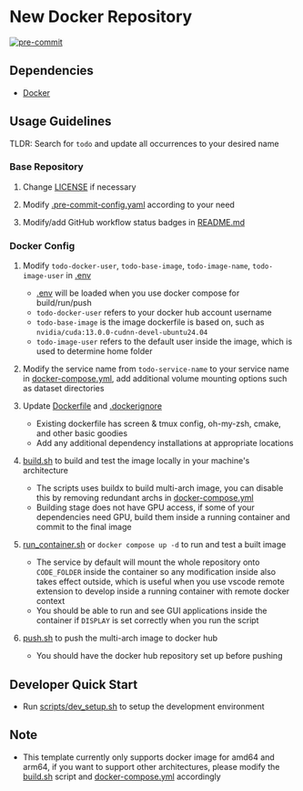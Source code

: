 # New Docker Repository

[![pre-commit](https://github.com/Tom-Notch/Docker-Repository-Template/actions/workflows/pre-commit.yml/badge.svg)](https://github.com/Tom-Notch/Docker-Repository-Template/actions/workflows/pre-commit.yml)

## Dependencies

- [Docker](https://docs.docker.com/get-docker/)

## Usage Guidelines

TLDR: Search for `todo` and update all occurrences to your desired name

### Base Repository

1. Change [LICENSE](LICENSE) if necessary

1. Modify [.pre-commit-config.yaml](.pre-commit-config.yaml) according to your need

1. Modify/add GitHub workflow status badges in [README.md](README.md)

### Docker Config

1. Modify `todo-docker-user`, `todo-base-image`, `todo-image-name`, `todo-image-user` in [.env](.env)

   - [.env](.env) will be loaded when you use docker compose for build/run/push
   - `todo-docker-user` refers to your docker hub account username
   - `todo-base-image` is the image dockerfile is based on, such as `nvidia/cuda:13.0.0-cudnn-devel-ubuntu24.04`
   - `todo-image-user` refers to the default user inside the image, which is used to determine home folder

1. Modify the service name from `todo-service-name` to your service name in [docker-compose.yml](docker-compose.yml), add additional volume mounting options such as dataset directories

1. Update [Dockerfile](docker/latest/Dockerfile) and [.dockerignore](.dockerignore)

   - Existing dockerfile has screen & tmux config, oh-my-zsh, cmake, and other basic goodies
   - Add any additional dependency installations at appropriate locations

1. [build.sh](scripts/build.sh) to build and test the image locally in your machine's architecture

   - The scripts uses buildx to build multi-arch image, you can disable this by removing redundant archs in [docker-compose.yml](docker-compose.yml)
   - Building stage does not have GPU access, if some of your dependencies need GPU, build them inside a running container and commit to the final image

1. [run_container.sh](scripts/run_container.sh) or `docker compose up -d` to run and test a built image

   - The service by default will mount the whole repository onto `CODE_FOLDER` inside the container so any modification inside also takes effect outside, which is useful when you use vscode remote extension to develop inside a running container with remote docker context
   - You should be able to run and see GUI applications inside the container if `DISPLAY` is set correctly when you run the script

1. [push.sh](scripts/push.sh) to push the multi-arch image to docker hub

   - You should have the docker hub repository set up before pushing

## Developer Quick Start

- Run [scripts/dev_setup.sh](scripts/dev_setup.sh) to setup the development environment

## Note

- This template currently only supports docker image for amd64 and arm64, if you want to support other architectures, please modify the [build.sh](scripts/build.sh) script and [docker-compose.yml](docker-compose.yml) accordingly
